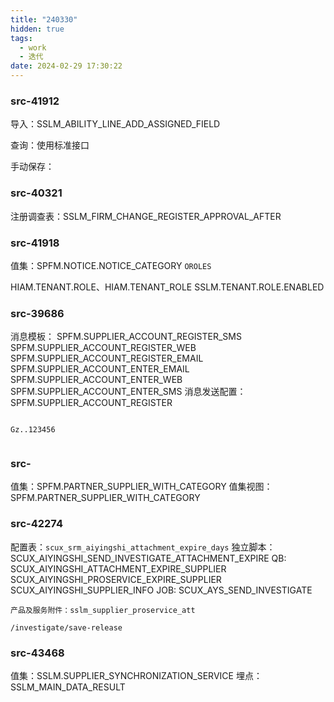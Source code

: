```yaml
---
title: "240330"
hidden: true
tags:
  - work
  - 迭代
date: 2024-02-29 17:30:22
---
```

### src-41912

导入：SSLM_ABILITY_LINE_ADD_ASSIGNED_FIELD

查询：使用标准接口

手动保存：



### src-40321


注册调查表：SSLM_FIRM_CHANGE_REGISTER_APPROVAL_AFTER


### src-41918

值集：SPFM.NOTICE.NOTICE_CATEGORY    `OROLES`

  
HIAM.TENANT.ROLE、HIAM.TENANT_ROLE
SSLM.TENANT.ROLE.ENABLED


### src-39686

消息模板：
	SPFM.SUPPLIER_ACCOUNT_REGISTER_SMS
	SPFM.SUPPLIER_ACCOUNT_REGISTER_WEB
	SPFM.SUPPLIER_ACCOUNT_REGISTER_EMAIL
	SPFM.SUPPLIER_ACCOUNT_ENTER_EMAIL
	SPFM.SUPPLIER_ACCOUNT_ENTER_WEB
	SPFM.SUPPLIER_ACCOUNT_ENTER_SMS
消息发送配置：
	SPFM.SUPPLIER_ACCOUNT_REGISTER

```

Gz..123456


```



### src-

值集：SPFM.PARTNER_SUPPLIER_WITH_CATEGORY
值集视图：SPFM.PARTNER_SUPPLIER_WITH_CATEGORY


### src-42274

配置表：`scux_srm_aiyingshi_attachment_expire_days`
独立脚本：SCUX_AIYINGSHI_SEND_INVESTIGATE_ATTACHMENT_EXPIRE
QB:
	SCUX_AIYINGSHI_ATTACHMENT_EXPIRE_SUPPLIER
	SCUX_AIYINGSHI_PROSERVICE_EXPIRE_SUPPLIER
	SCUX_AIYINGSHI_SUPPLIER_INFO
JOB: SCUX_AYS_SEND_INVESTIGATE


```
产品及服务附件：sslm_supplier_proservice_att
```

```
/investigate/save-release
```


### src-43468

值集：SSLM.SUPPLIER_SYNCHRONIZATION_SERVICE
埋点：SSLM_MAIN_DATA_RESULT